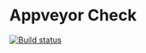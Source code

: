 # Appveyor Check
[![Build status](https://ci.appveyor.com/api/projects/status/xdpxyfp9lddaeoc6?svg=true)](https://ci.appveyor.com/project/Katrina-L/ajs-homeworks-typescript)